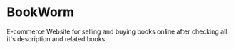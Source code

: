 # BookWorm
E-commerce Website for selling and buying books online after checking all it's description and related books
